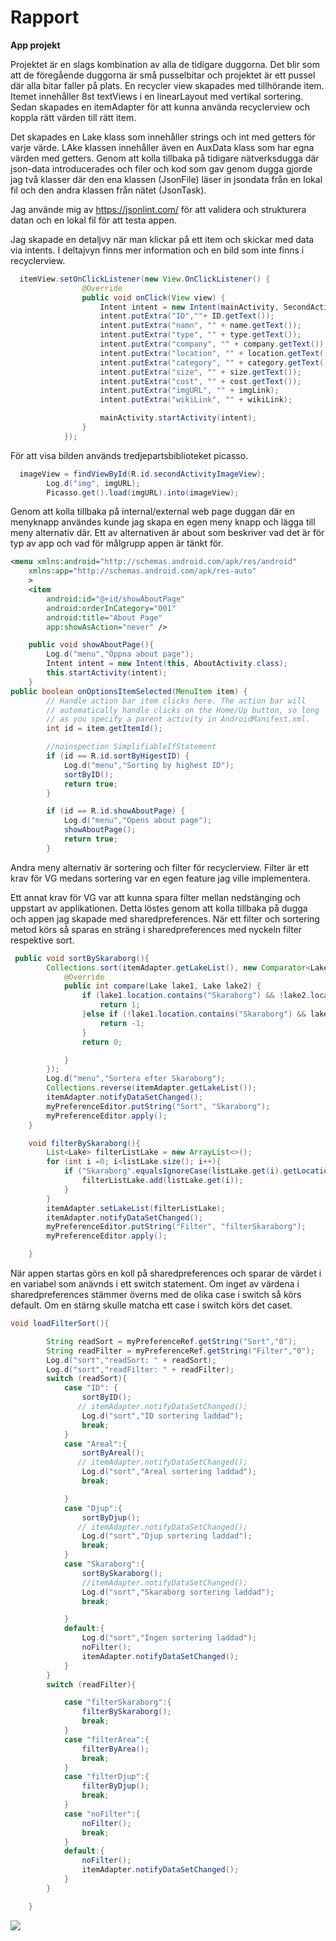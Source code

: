 
# Rapport

**App projekt**

Projektet är en slags kombination av alla de tidigare duggorna. Det blir som att de föregående duggorna är små pusselbitar och projektet är ett pussel där alla bitar faller på plats.
En recycler view skapades med tillhörande item. Itemet innehåller 8st textViews i en linearLayout med vertikal sortering.
Sedan skapades en itemAdapter för att kunna använda recyclerview och koppla rätt värden till rätt item.

Det skapades en Lake klass som innehåller strings och int med getters för varje värde. LAke klassen innehåller även en AuxData klass som har egna värden med getters.
Genom att kolla tillbaka på tidigare nätverksdugga där json-data introducerades och filer och kod som gav genom dugga gjorde jag två klasser där den ena klassen (JsonFile) läser in jsondata från en lokal fil och den andra klassen från nätet (JsonTask).

Jag använde mig av https://jsonlint.com/ för att validera och strukturera datan och en lokal fil för att testa appen.

Jag skapade en detaljvy när man klickar på ett item och skickar med data via intents.
I deltajvyn finns mer information och en bild som inte finns i recyclerview.

```Java
  itemView.setOnClickListener(new View.OnClickListener() {
                @Override
                public void onClick(View view) {
                    Intent intent = new Intent(mainActivity, SecondActivity.class);
                    intent.putExtra("ID",""+ ID.getText());
                    intent.putExtra("namn", "" + name.getText());
                    intent.putExtra("type", "" + type.getText());
                    intent.putExtra("company", "" + company.getText());
                    intent.putExtra("location", "" + location.getText());
                    intent.putExtra("category", "" + category.getText());
                    intent.putExtra("size", "" + size.getText());
                    intent.putExtra("cost", "" + cost.getText());
                    intent.putExtra("imgURL", "" + imgLink);
                    intent.putExtra("wikiLink", "" + wikiLink);

                    mainActivity.startActivity(intent);
                }
            });
```
För att visa bilden används tredjepartsbiblioteket picasso.
```Java
  imageView = findViewById(R.id.secondActivityImageView);
        Log.d("img", imgURL);
        Picasso.get().load(imgURL).into(imageView);
```

Genom att kolla tillbaka på internal/external web page duggan där en menyknapp användes kunde jag skapa en egen meny knapp och lägga till meny alternativ där.
Ett av alternativen är about som beskriver vad det är för typ av app och vad för målgrupp appen är tänkt för.
```XML
<menu xmlns:android="http://schemas.android.com/apk/res/android"
    xmlns:app="http://schemas.android.com/apk/res-auto"
    >
    <item
        android:id="@+id/showAboutPage"
        android:orderInCategory="001"
        android:title="About Page"
        app:showAsAction="never" />
```
```Java
    public void showAboutPage(){
        Log.d("menu","Öppna about page");
        Intent intent = new Intent(this, AboutActivity.class);
        this.startActivity(intent);
    }
public boolean onOptionsItemSelected(MenuItem item) {
        // Handle action bar item clicks here. The action bar will
        // automatically handle clicks on the Home/Up button, so long
        // as you specify a parent activity in AndroidManifest.xml.
        int id = item.getItemId();

        //noinspection SimplifiableIfStatement
        if (id == R.id.sortByHigestID) {
            Log.d("menu","Sorting by highest ID");
            sortByID();
            return true;
        }

        if (id == R.id.showAboutPage) {
            Log.d("menu","Opens about page");
            showAboutPage();
            return true;
        }
```

Andra meny alternativ är sortering och filter för recyclerview.
Filter är ett krav för VG medans sortering var en egen feature jag ville implementera.

Ett annat krav för VG var att kunna spara filter mellan nedstänging och uppstart av applikationen.
Detta löstes genom att kolla tillbaka på dugga och appen jag skapade med sharedpreferences.
När ett filter och sortering metod körs så sparas en sträng i sharedpreferences med nyckeln filter respektive sort.
```Java
 public void sortBySkaraborg(){
        Collections.sort(itemAdapter.getLakeList(), new Comparator<Lake>() {
            @Override
            public int compare(Lake lake1, Lake lake2) {
                if (lake1.location.contains("Skaraborg") && !lake2.location.contains("Skaraborg")) {
                    return 1;
                }else if (!lake1.location.contains("Skaraborg") && lake2.location.contains("Skaraborg")) {
                    return -1;
                }
                return 0;

            }
        });
        Log.d("menu","Sortera efter Skaraborg");
        Collections.reverse(itemAdapter.getLakeList());
        itemAdapter.notifyDataSetChanged();
        myPreferenceEditor.putString("Sort", "Skaraborg");
        myPreferenceEditor.apply();
    }
```
```Java
    void filterBySkaraborg(){
        List<Lake> filterListLake = new ArrayList<>();
        for (int i =0; i<listLake.size(); i++){
            if ("Skaraborg".equalsIgnoreCase(listLake.get(i).getLocation())){
                filterListLake.add(listLake.get(i));
            }
        }
        itemAdapter.setLakeList(filterListLake);
        itemAdapter.notifyDataSetChanged();
        myPreferenceEditor.putString("Filter", "filterSkaraborg");
        myPreferenceEditor.apply();

    }
```


När appen startas görs en koll på sharedpreferences och sparar de värdet i en variabel som anävnds i ett switch statement.
Om inget av värdena i sharedpreferences stämmer överns med de olika case i switch så körs default.
Om en stärng skulle matcha ett case i switch körs det caset.

```Java
void loadFilterSort(){

        String readSort = myPreferenceRef.getString("Sort","0");
        String readFilter = myPreferenceRef.getString("Filter","0");
        Log.d("sort","readSort: " + readSort);
        Log.d("sort","readFilter: " + readFilter);
        switch (readSort){
            case "ID": {
                sortByID();
               // itemAdapter.notifyDataSetChanged();
                Log.d("sort","ID sortering laddad");
                break;
            }
            case "Areal":{
                sortByAreal();
               // itemAdapter.notifyDataSetChanged();
                Log.d("sort","Areal sortering laddad");
                break;

            }
            case "Djup":{
                sortByDjup();
               // itemAdapter.notifyDataSetChanged();
                Log.d("sort","Djup sortering laddad");
                break;
            }
            case "Skaraborg":{
                sortBySkaraborg();
                //itemAdapter.notifyDataSetChanged();
                Log.d("sort","Skaraborg sortering laddad");
                break;

            }
            default:{
                Log.d("sort","Ingen sortering laddad");
                noFilter();
                itemAdapter.notifyDataSetChanged();
            }
        }
        switch (readFilter){

            case "filterSkaraborg":{
                filterBySkaraborg();
                break;
            }
            case "filterArea":{
                filterByArea();
                break;
            }
            case "filterDjup":{
                filterByDjup();
                break;
            }
            case "noFilter":{
                noFilter();
                break;
            }
            default:{
                noFilter();
                itemAdapter.notifyDataSetChanged();
            }
        }

    }

```
![](android.png)
